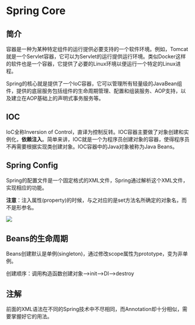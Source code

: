 # Spring Core

## 简介

容器是一种为某种特定组件的运行提供必要支持的一个软件环境。例如，Tomcat就是一个Servlet容器，它可以为Servlet的运行提供运行环境。类似Docker这样的软件也是一个容器，它提供了必要的Linux环境以便运行一个特定的Linux进程。

Spring的核心就是提供了一个IoC容器，它可以管理所有轻量级的JavaBean组件，提供的底层服务包括组件的生命周期管理、配置和组装服务、AOP支持，以及建立在AOP基础上的声明式事务服务等。

## IOC

IoC全称Inversion of Control，直译为控制反转。IOC容器主要做了对象创建和实例化，**依赖注入**。简单来讲，IOC就是一个为程序员创建对象的容器，使得程序员不再需要根据实现类创建对象。IOC容器中的Java对象被称为Java Beans。

## Spring Config

Spring的配置文件是一个固定格式的XML文件，Spring通过解析这个XML文件，实现相应的功能。

**注意**：注入属性(property)的时候，与之对应的是set方法名所确定的对象名，而不是形参名。

![](https://fastly.jsdelivr.net/gh/eaglemouth/PicGo/img/202310101614473.png)

## Beans的生命周期

Beans创建默认是单例(singleton)，通过修改scope属性为prototype，变为非单例。

创建顺序：调用构造函数创建对象-->init-->DI-->destroy

## 注解

前面的XML语法在不同的Spring技术中不尽相同，而Annotation却十分相似，需要掌握好它的用法。